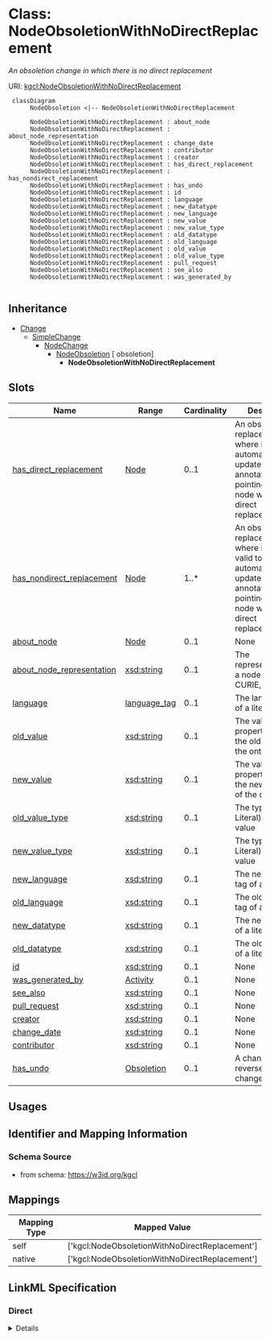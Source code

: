 # Class: NodeObsoletionWithNoDirectReplacement
_An obsoletion change in which there is no direct replacement_





URI: [kgcl:NodeObsoletionWithNoDirectReplacement](http://w3id.org/kgcl/NodeObsoletionWithNoDirectReplacement)




```mermaid
 classDiagram
      NodeObsoletion <|-- NodeObsoletionWithNoDirectReplacement
      
      NodeObsoletionWithNoDirectReplacement : about_node
      NodeObsoletionWithNoDirectReplacement : about_node_representation
      NodeObsoletionWithNoDirectReplacement : change_date
      NodeObsoletionWithNoDirectReplacement : contributor
      NodeObsoletionWithNoDirectReplacement : creator
      NodeObsoletionWithNoDirectReplacement : has_direct_replacement
      NodeObsoletionWithNoDirectReplacement : has_nondirect_replacement
      NodeObsoletionWithNoDirectReplacement : has_undo
      NodeObsoletionWithNoDirectReplacement : id
      NodeObsoletionWithNoDirectReplacement : language
      NodeObsoletionWithNoDirectReplacement : new_datatype
      NodeObsoletionWithNoDirectReplacement : new_language
      NodeObsoletionWithNoDirectReplacement : new_value
      NodeObsoletionWithNoDirectReplacement : new_value_type
      NodeObsoletionWithNoDirectReplacement : old_datatype
      NodeObsoletionWithNoDirectReplacement : old_language
      NodeObsoletionWithNoDirectReplacement : old_value
      NodeObsoletionWithNoDirectReplacement : old_value_type
      NodeObsoletionWithNoDirectReplacement : pull_request
      NodeObsoletionWithNoDirectReplacement : see_also
      NodeObsoletionWithNoDirectReplacement : was_generated_by
      

```





## Inheritance
* [Change](Change.md)
    * [SimpleChange](SimpleChange.md)
        * [NodeChange](NodeChange.md)
            * [NodeObsoletion](NodeObsoletion.md) [ obsoletion]
                * **NodeObsoletionWithNoDirectReplacement**



## Slots

| Name | Range | Cardinality | Description  | Info |
| ---  | --- | --- | --- | --- |
| [has_direct_replacement](has_direct_replacement.md) | [Node](Node.md) | 0..1 | An obsoletion replacement where it IS valid to automatically update annotations/edges pointing at the node with its direct replacement  | . |
| [has_nondirect_replacement](has_nondirect_replacement.md) | [Node](Node.md) | 1..* | An obsoletion replacement where it is NOT valid to automatically update annotations/edges pointing at the node with its direct replacement  | . |
| [about_node](about_node.md) | [Node](Node.md) | 0..1 | None  | . |
| [about_node_representation](about_node_representation.md) | [xsd:string](xsd:string) | 0..1 | The representation of a node (URI, CURIE, label)   | . |
| [language](language.md) | [language_tag](language_tag.md) | 0..1 | The language tag of a literal  | . |
| [old_value](old_value.md) | [xsd:string](xsd:string) | 0..1 | The value of a property held in the old instance of the ontology  | . |
| [new_value](new_value.md) | [xsd:string](xsd:string) | 0..1 | The value of a property held in the new instance of the ontology  | . |
| [old_value_type](old_value_type.md) | [xsd:string](xsd:string) | 0..1 | The type (IRI or Literal) of an old value  | . |
| [new_value_type](new_value_type.md) | [xsd:string](xsd:string) | 0..1 | The type (IRI or Literal) of a new value  | . |
| [new_language](new_language.md) | [xsd:string](xsd:string) | 0..1 | The new language tag of a literal  | . |
| [old_language](old_language.md) | [xsd:string](xsd:string) | 0..1 | The old language tag of a literal  | . |
| [new_datatype](new_datatype.md) | [xsd:string](xsd:string) | 0..1 | The new datatype of a literal  | . |
| [old_datatype](old_datatype.md) | [xsd:string](xsd:string) | 0..1 | The old datatype of a literal  | . |
| [id](id.md) | [xsd:string](xsd:string) | 0..1 | None  | . |
| [was_generated_by](was_generated_by.md) | [Activity](Activity.md) | 0..1 | None  | . |
| [see_also](see_also.md) | [xsd:string](xsd:string) | 0..1 | None  | . |
| [pull_request](pull_request.md) | [xsd:string](xsd:string) | 0..1 | None  | . |
| [creator](creator.md) | [xsd:string](xsd:string) | 0..1 | None  | . |
| [change_date](change_date.md) | [xsd:string](xsd:string) | 0..1 | None  | . |
| [contributor](contributor.md) | [xsd:string](xsd:string) | 0..1 | None  | . |
| [has_undo](has_undo.md) | [Obsoletion](Obsoletion.md) | 0..1 | A change that reverses this change  | . |


## Usages



## Identifier and Mapping Information







### Schema Source


* from schema: https://w3id.org/kgcl







## Mappings

| Mapping Type | Mapped Value |
| ---  | ---  |
| self | ['kgcl:NodeObsoletionWithNoDirectReplacement'] |
| native | ['kgcl:NodeObsoletionWithNoDirectReplacement'] |


## LinkML Specification

<!-- TODO: investigate https://stackoverflow.com/questions/37606292/how-to-create-tabbed-code-blocks-in-mkdocs-or-sphinx -->

### Direct

<details>
```yaml
name: node obsoletion with no direct replacement
description: An obsoletion change in which there is no direct replacement
from_schema: https://w3id.org/kgcl
is_a: node obsoletion
slot_usage:
  has nondirect replacement:
    name: has nondirect replacement
    required: true
  change description:
    name: change description
    string_serialization: obsoleting {about} considering {has nondirect replacement}

```
</details>

### Induced

<details>
```yaml
name: node obsoletion with no direct replacement
description: An obsoletion change in which there is no direct replacement
from_schema: https://w3id.org/kgcl
is_a: node obsoletion
slot_usage:
  has nondirect replacement:
    name: has nondirect replacement
    required: true
  change description:
    name: change description
    string_serialization: obsoleting {about} considering {has nondirect replacement}
attributes:
  has direct replacement:
    name: has direct replacement
    description: An obsoletion replacement where it IS valid to automatically update
      annotations/edges pointing at the node with its direct replacement
    comments:
    - if a node obsoletion C, C about N1, and C has direct replacement N2, and there
      exists an edge with an edge property referencing N1, it is possible to replace
      with N2
    - if a node obsoletion C C about N1, and Chas direct replacement N2, then N1 IAO:0100001
      N2
    from_schema: https://w3id.org/kgcl
    close_mappings:
    - IAO:0100001
    multivalued: false
    alias: has_direct_replacement
    owner: node obsoletion with no direct replacement
    range: node
  has nondirect replacement:
    name: has nondirect replacement
    description: An obsoletion replacement where it is NOT valid to automatically
      update annotations/edges pointing at the node with its direct replacement
    from_schema: https://w3id.org/kgcl
    multivalued: true
    alias: has_nondirect_replacement
    owner: node obsoletion with no direct replacement
    range: node
    required: true
  about node:
    name: about node
    from_schema: https://w3id.org/kgcl
    is_a: about
    multivalued: false
    alias: about_node
    owner: node obsoletion with no direct replacement
    range: node
  about node representation:
    name: about node representation
    description: 'The representation of a node (URI, CURIE, label) '
    from_schema: https://w3id.org/kgcl
    alias: about_node_representation
    owner: node obsoletion with no direct replacement
    range: string
  language:
    name: language
    description: The language tag of a literal
    from_schema: https://w3id.org/kgcl
    alias: language
    owner: node obsoletion with no direct replacement
    range: language tag
  old value:
    name: old value
    description: The value of a property held in the old instance of the ontology
    from_schema: https://w3id.org/kgcl
    alias: old_value
    owner: node obsoletion with no direct replacement
    range: string
  new value:
    name: new value
    description: The value of a property held in the new instance of the ontology
    from_schema: https://w3id.org/kgcl
    alias: new_value
    owner: node obsoletion with no direct replacement
    range: string
  old value type:
    name: old value type
    description: The type (IRI or Literal) of an old value
    from_schema: https://w3id.org/kgcl
    alias: old_value_type
    owner: node obsoletion with no direct replacement
    range: string
  new value type:
    name: new value type
    description: The type (IRI or Literal) of a new value
    from_schema: https://w3id.org/kgcl
    alias: new_value_type
    owner: node obsoletion with no direct replacement
    range: string
  new language:
    name: new language
    description: The new language tag of a literal
    from_schema: https://w3id.org/kgcl
    alias: new_language
    owner: node obsoletion with no direct replacement
    range: string
  old language:
    name: old language
    description: The old language tag of a literal
    from_schema: https://w3id.org/kgcl
    alias: old_language
    owner: node obsoletion with no direct replacement
    range: string
  new datatype:
    name: new datatype
    description: The new datatype of a literal
    from_schema: https://w3id.org/kgcl
    alias: new_datatype
    owner: node obsoletion with no direct replacement
    range: string
  old datatype:
    name: old datatype
    description: The old datatype of a literal
    from_schema: https://w3id.org/kgcl
    alias: old_datatype
    owner: node obsoletion with no direct replacement
    range: string
  id:
    name: id
    from_schema: https://w3id.org/kgcl/basics
    identifier: true
    alias: id
    owner: node obsoletion with no direct replacement
    range: string
  was generated by:
    name: was generated by
    from_schema: https://w3id.org/kgcl/prov
    slot_uri: prov:wasGeneratedBy
    alias: was_generated_by
    owner: node obsoletion with no direct replacement
    range: activity
  see also:
    name: see also
    from_schema: https://w3id.org/kgcl
    slot_uri: rdfs:seeAlso
    alias: see_also
    owner: node obsoletion with no direct replacement
    range: string
  pull request:
    name: pull request
    from_schema: https://w3id.org/kgcl
    alias: pull_request
    owner: node obsoletion with no direct replacement
    range: string
  creator:
    name: creator
    from_schema: https://w3id.org/kgcl
    slot_uri: dcterms:creator
    alias: creator
    owner: node obsoletion with no direct replacement
    range: string
  change date:
    name: change date
    from_schema: https://w3id.org/kgcl
    slot_uri: dcterms:date
    alias: change_date
    owner: node obsoletion with no direct replacement
    range: string
  contributor:
    name: contributor
    from_schema: https://w3id.org/kgcl
    slot_uri: dcterms:creator
    alias: contributor
    owner: node obsoletion with no direct replacement
    range: string
  has undo:
    name: has undo
    description: A change that reverses this change
    from_schema: https://w3id.org/kgcl
    domain: change
    multivalued: false
    alias: has_undo
    owner: node obsoletion with no direct replacement
    range: obsoletion

```
</details>